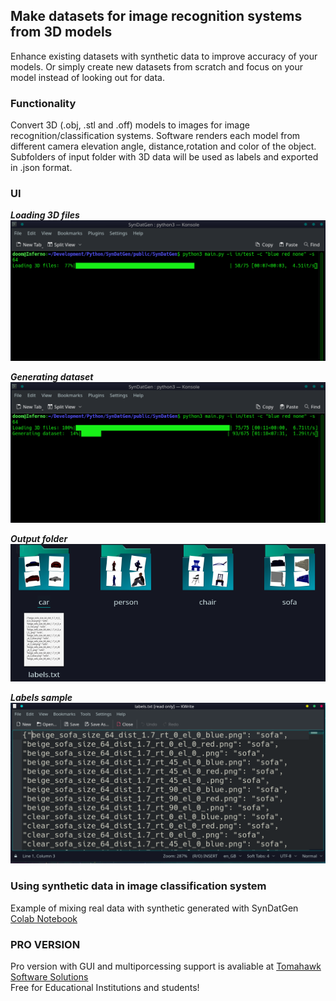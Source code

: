 ## Make datasets for image recognition systems from 3D models
Enhance existing datasets with synthetic data to improve accuracy of your models.
Or simply create new datasets from scratch and focus on your model instead of looking out for data.


### Functionality
Convert 3D (.obj, .stl and .off) models to images for image recognition/classification systems. 
Software renders each model from different camera elevation angle, distance,rotation and color of the object.
Subfolders of input folder with 3D data will be used as labels and exported in .json format.


### UI
***Loading 3D files***\
![Loading 3D files](UI/Loading%20models.png)

***Generating dataset***\
![Generating dataset](UI/Generating%20dataset.png)

***Output folder***\
![Output folder](UI/output_folder.png)

***Labels sample***\
![Labels](UI/labels.png)


### Using synthetic data in image classification system
Example of mixing real data with synthetic generated with SynDatGen\
[Colab Notebook](https://colab.research.google.com/drive/1SaZaPVJGgoNMRPobCiwJ9i-LG4hbE2Ti#scrollTo=9SGt3EWw_syG)

### PRO VERSION
Pro version with GUI and multiporcessing support is avaliable at [Tomahawk Software Solutions](https://tomahawk-software.solutions)\
Free for Educational Institutions and students!

